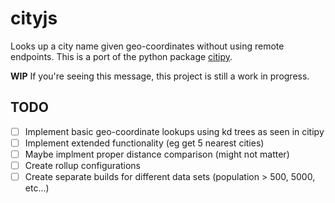 # cityjs
Looks up a city name given geo-coordinates without using remote endpoints. This is a port of the python package [citipy](https://github.com/wingchen/citipy).

**WIP** If you're seeing this message, this project is still a work in progress.

## TODO
 - [ ] Implement basic geo-coordinate lookups using kd trees as seen in citipy
 - [ ] Implement extended functionality (eg get 5 nearest cities)
 - [ ] Maybe implment proper distance comparison (might not matter)
 - [ ] Create rollup configurations
 - [ ] Create separate builds for different data sets (population > 500, 5000, etc...)